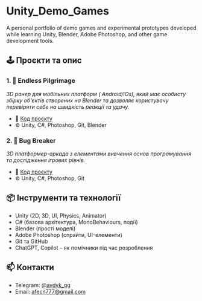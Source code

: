 # Unity_Demo_Games
A personal portfolio of demo games and experimental prototypes developed while learning Unity, Blender, Adobe Photoshop, and other game development tools.

## 🕹️ Проєкти та опис

### 1. 🏃 **Endless Pilgrimage**
*3D ранер для мобільних платформ ( Android/iOs), який має особисту збірку об'єктів створених на Blender та дозволяє користувачу перевіряти себе на швидкість реакції та удачу.*

- 📁 [Код проєкту](https://github.com/AvdikR/UnityProjects_Games/tree/main/Endless%20Piligrimage)
- ⚙️ Unity, C#, Photoshop, Git, Blender

### 2. 👾 **Bug Breaker**
*3D платформер-аркада з елементами вивчення основ програмування та дослідження ігрових рівнів.*

- 📁 [Код проєкту](https://github.com/AvdikR/UnityProjects_Games/tree/main/BugBreaker)
- ⚙️ Unity, C#, Photoshop, Git


## 📦 Інструменти та технології

- Unity (2D, 3D, UI, Physics, Animator)
- C# (базова архітектура, MonoBehaviours, події)
- Blender (прості моделі)
- Adobe Photoshop (спрайти, UI-елементи)
- Git та GitHub
- ChatGPT, Copilot – як помічники під час розроблення

## 📫 Контакти

- Telegram: [@avdyk_gg](https://t.me/avdyk_gg)
- Email: afecn777@gmail.com

